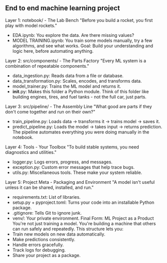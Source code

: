 ## End to end machine learning project
Layer 1: notebook/ - The Lab Bench
"Before you build a rocket, you first play with model rockets."
- EDA.ipynb: You explore the data. Are there missing values?
- MODEL TRAINING.ipynb: You train some models manually, try a few algorithms, and see what works.
Goal: Build your understanding and logic here, before automating anything.


Layer 2: src/components/ - The Parts Factory
"Every ML system is a combination of repeatable components."
- data_ingestion.py: Reads data from a file or database.
- data_transformation.py: Scales, encodes, and transforms data.
- model_trainer.py: Trains the ML model and returns it.
- __init__.py: Makes this folder a Python module.
Think of this folder like building engines, tires, and fuel tanks - not the full car, just parts.


Layer 3: src/pipeline/ - The Assembly Line
"What good are parts if they don't come together and run on their own?"
- train_pipeline.py: Loads data -> transforms it -> trains model -> saves it.
- predict_pipeline.py: Loads the model -> takes input -> returns prediction.
The pipeline automates everything you were doing manually in the notebook.


Layer 4: Tools - Your Toolbox
"To build stable systems, you need diagnostics and utilities."
- logger.py: Logs errors, progress, and messages.
- exception.py: Custom error messages that help trace bugs.
- utils.py: Miscellaneous tools.
These make your system reliable.


Layer 5: Project Meta - Packaging and Environment
"A model isn't useful unless it can be shared, installed, and run."
- requirements.txt: List of libraries.
- setup.py + pyproject.toml: Turns your code into an installable Python package.
- .gitignore: Tells Git to ignore junk.
- venv/: Your private environment.
Final Form: ML Project as a Product
You're not just training a model. You're building a machine that others can run safely and repeatedly.
This structure lets you:
- Train new models on new data automatically.
- Make predictions consistently.
- Handle errors gracefully.
- Track logs for debugging.
- Share your project as a package.
